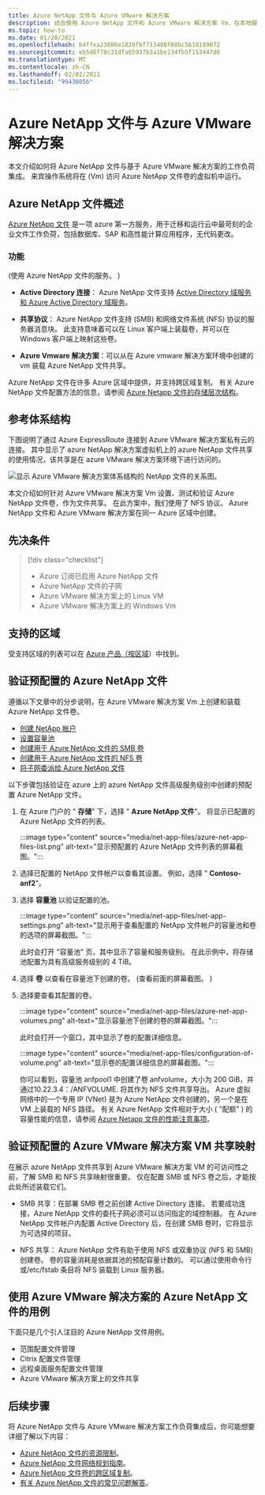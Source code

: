 ```yaml
---
title: Azure NetApp 文件与 Azure VMware 解决方案
description: 结合使用 Azure NetApp 文件和 Azure VMware 解决方案 Vm，在本地服务器、Azure VMware 解决方案 Vm 和云基础结构之间迁移和同步数据。
ms.topic: how-to
ms.date: 01/20/2021
ms.openlocfilehash: b4ffea23606e1829fbf713488f08bc5618180072
ms.sourcegitcommit: eb546f78c31dfa65937b3a1be134fb5f153447d6
ms.translationtype: MT
ms.contentlocale: zh-CN
ms.lasthandoff: 02/02/2021
ms.locfileid: "99430056"
---
```

# <a name="azure-netapp-files-with-azure-vmware-solution"></a>Azure NetApp 文件与 Azure VMware 解决方案

本文介绍如何将 Azure NetApp 文件与基于 Azure VMware 解决方案的工作负荷集成。 来宾操作系统将在 (Vm) 访问 Azure NetApp 文件卷的虚拟机中运行。 

## <a name="azure-netapp-files-overview"></a>Azure NetApp 文件概述

[Azure NetApp 文件](../azure-netapp-files/azure-netapp-files-introduction.md) 是一项 azure 第一方服务，用于迁移和运行云中最苛刻的企业文件工作负荷，包括数据库、SAP 和高性能计算应用程序，无代码更改。

### <a name="features"></a>功能
 (使用 Azure NetApp 文件的服务。 ) 

- **Active Directory 连接**： Azure NetApp 文件支持 [Active Directory 域服务和 Azure Active Directory 域服务](../azure-netapp-files/azure-netapp-files-create-volumes-smb.md#decide-which-domain-services-to-use)。

- **共享协议**： Azure NetApp 文件支持 (SMB) 和网络文件系统 (NFS) 协议的服务器消息块。 此支持意味着可以在 Linux 客户端上装载卷，并可以在 Windows 客户端上映射这些卷。

- **Azure Vmware 解决方案**：可以从在 Azure vmware 解决方案环境中创建的 vm 装载 Azure NetApp 文件共享。

Azure NetApp 文件在许多 Azure 区域中提供，并支持跨区域复制。 有关 Azure NetApp 文件配置方法的信息，请参阅 [Azure Netapp 文件的存储层次结构](../azure-netapp-files/azure-netapp-files-understand-storage-hierarchy.md)。

## <a name="reference-architecture"></a>参考体系结构

下图说明了通过 Azure ExpressRoute 连接到 Azure VMware 解决方案私有云的连接。 其中显示了 azure NetApp 解决方案虚拟机上的 azure NetApp 文件共享的使用情况，该共享是在 azure VMware 解决方案环境下进行访问的。

![显示 Azure VMware 解决方案体系结构的 NetApp 文件的关系图。](media/net-app-files/net-app-files-topology.png)

本文介绍如何针对 Azure VMware 解决方案 Vm 设置、测试和验证 Azure NetApp 文件卷，作为文件共享。 在此方案中，我们使用了 NFS 协议。 Azure NetApp 文件和 Azure VMware 解决方案在同一 Azure 区域中创建。

## <a name="prerequisites"></a>先决条件 

> [!div class="checklist"]
> * Azure 订阅已启用 Azure NetApp 文件
> * Azure NetApp 文件的子网
> * Azure VMware 解决方案上的 Linux VM
> * Azure VMware 解决方案上的 Windows Vm

## <a name="regions-supported"></a>支持的区域

受支持区域的列表可以在 [Azure 产品（按区域](https://azure.microsoft.com/global-infrastructure/services/?products=netapp,azure-vmware&regions=all)）中找到。

## <a name="verify-pre-configured-azure-netapp-files"></a>验证预配置的 Azure NetApp 文件 

遵循以下文章中的分步说明，在 Azure VMware 解决方案 Vm 上创建和装载 Azure NetApp 文件卷。

- [创建 NetApp 帐户](../azure-netapp-files/azure-netapp-files-create-netapp-account.md)
- [设置容量池](../azure-netapp-files/azure-netapp-files-set-up-capacity-pool.md)
- [创建用于 Azure NetApp 文件的 SMB 卷](../azure-netapp-files/azure-netapp-files-create-volumes-smb.md)
- [创建用于 Azure NetApp 文件的 NFS 卷](../azure-netapp-files/azure-netapp-files-create-volumes.md)
- [将子网委派给 Azure NetApp 文件](../azure-netapp-files/azure-netapp-files-delegate-subnet.md)

以下步骤包括验证在 azure 上的 azure NetApp 文件高级服务级别中创建的预配置 Azure NetApp 文件。

1. 在 Azure 门户的 " **存储**" 下，选择 " **Azure NetApp 文件**"。 将显示已配置的 Azure NetApp 文件的列表。 

    :::image type="content" source="media/net-app-files/azure-net-app-files-list.png" alt-text="显示预配置的 Azure NetApp 文件列表的屏幕截图。"::: 

2. 选择已配置的 NetApp 文件帐户以查看其设置。 例如，选择 " **Contoso-anf2**"。 

3. 选择 **容量池** 以验证配置的池。 

    :::image type="content" source="media/net-app-files/net-app-settings.png" alt-text="显示用于查看配置的 NetApp 文件帐户的容量池和卷的选项的屏幕截图。":::

    此时会打开 "容量池" 页，其中显示了容量和服务级别。 在此示例中，将存储池配置为具有高级服务级别的 4 TiB。

4. 选择 **卷** 以查看在容量池下创建的卷。  (查看前面的屏幕截图。 ) 

5. 选择要查看其配置的卷。  

    :::image type="content" source="media/net-app-files/azure-net-app-volumes.png" alt-text="显示容量池下创建的卷的屏幕截图。":::

    此时会打开一个窗口，其中显示了卷的配置详细信息。

    :::image type="content" source="media/net-app-files/configuration-of-volume.png" alt-text="显示卷的配置详细信息的屏幕截图。":::

    你可以看到，容量池 anfpool1 中创建了卷 anfvolume，大小为 200 GiB，并通过10.22.3.4：/ANFVOLUME. 将其作为 NFS 文件共享导出。 Azure 虚拟网络中的一个专用 IP (VNet) 是为 Azure NetApp 文件创建的，另一个是在 VM 上装载的 NFS 路径。 有关 Azure NetApp 文件相对于大小 ( "配额" ) 的容量性能的信息，请参阅 [Azure Netapp 文件的性能注意事项](../azure-netapp-files/azure-netapp-files-performance-considerations.md)。 

## <a name="verify-pre-configured-azure-vmware-solution-vm-share-mapping"></a>验证预配置的 Azure VMware 解决方案 VM 共享映射

在展示 azure NetApp 文件共享到 Azure VMware 解决方案 VM 的可访问性之前，了解 SMB 和 NFS 共享映射很重要。 仅在配置 SMB 或 NFS 卷之后，才能按此处所述装载它们。

- SMB 共享：在部署 SMB 卷之前创建 Active Directory 连接。 若要成功连接，Azure NetApp 文件的委托子网必须可以访问指定的域控制器。 在 Azure NetApp 文件帐户内配置 Active Directory 后，在创建 SMB 卷时，它将显示为可选择的项目。

- NFS 共享： Azure NetApp 文件有助于使用 NFS 或双重协议 (NFS 和 SMB) 创建卷。 卷的容量消耗是依据其池的预配容量计数的。 可以通过使用命令行或/etc/fstab 条目将 NFS 装载到 Linux 服务器。

## <a name="use-cases-of-azure-netapp-files-with-azure-vmware-solution"></a>使用 Azure VMware 解决方案的 Azure NetApp 文件的用例

下面只是几个引人注目的 Azure NetApp 文件用例。 
- 范围配置文件管理
- Citrix 配置文件管理
- 远程桌面服务配置文件管理
- Azure VMware 解决方案上的文件共享

## <a name="next-steps"></a>后续步骤

将 Azure NetApp 文件与 Azure VMware 解决方案工作负荷集成后，你可能想要详细了解以下内容：

- [Azure NetApp 文件的资源限制](../azure-netapp-files/azure-netapp-files-resource-limits.md#resource-limits)。
- [Azure NetApp 文件网络规划指南](../azure-netapp-files/azure-netapp-files-network-topologies.md)。
- [Azure NetApp 文件卷的跨区域复制](../azure-netapp-files/cross-region-replication-introduction.md)。 
- [有关 Azure NetApp 文件的常见问题解答](../azure-netapp-files/azure-netapp-files-faqs.md)。
